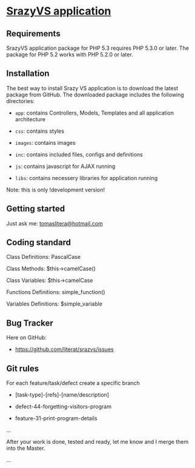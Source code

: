 [SrazyVS application](http://vodni.skauting.cz/srazyvs)
===================================

Requirements
------------
SrazyVS application package for PHP 5.3 requires PHP 5.3.0 or later. The package
for PHP 5.2 works with PHP 5.2.0 or later.

Installation
------------
The best way to install Srazy VS application is to download the latest package from GitHub. The downloaded package includes the following directories:

- `app`: contains Controllers, Models, Templates and all application architecture

- `css`: contains styles

- `images`: contains images

- `inc`: contains included files, configs and definitions

- `js`: contains javascript for AJAX running

- `libs`: contains necessery libraries for application running

Note: this is only !development version! 


Getting started
---------------
Just ask me: tomaslitera@hotmail.com

Coding standard
---------------
Class Definitions:		PascalCase

Class Methods:			$this->camelCase()

Class Variables:		$this->camelCase

Functions Definitions:	simple_function()

Variables Definitions:	$simple_variable

Bug Tracker
---------------
Here on GitHub:

- https://github.com/literat/srazvs/issues

Git rules
---------------
For each feature/task/defect create a specific branch

- [task-type]-[refs]-[name/description]

- defect-44-forgetting-visitors-program

- feature-31-print-program-details

...

After your work is done, tested and ready, let me know and I merge them into the Master.

...
